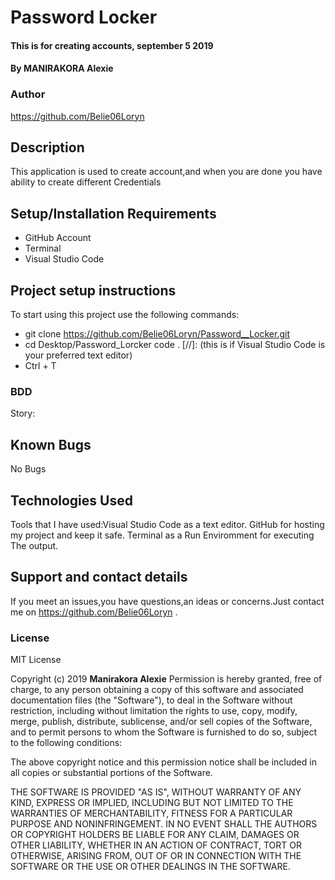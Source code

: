 # Password Locker
#### This is for creating accounts, september 5 2019
#### By MANIRAKORA Alexie
### Author
https://github.com/Belie06Loryn
## Description
This application is used to create account,and when you are done you have ability to create different Credentials 
## Setup/Installation Requirements
* GitHub Account
* Terminal
* Visual Studio Code 
## Project setup instructions
To start using this project use the following commands:

* git clone https://github.com/Belie06Loryn/Password__Locker.git
* cd Desktop/Password_Lorcker
code . [//]:  (this is if Visual Studio Code is your preferred text editor)
* Ctrl + T
### BDD
Story: 
## Known Bugs
No Bugs
## Technologies Used
Tools that I have used:Visual Studio Code as a text editor.
                       GitHub for hosting my project and keep it safe.
                       Terminal as a Run Enviromment for executing The output.
## Support and contact details
If you meet an issues,you have questions,an ideas or concerns.Just contact me on https://github.com/Belie06Loryn .
### License
MIT License

Copyright (c) 2019 **Manirakora Alexie**
Permission is hereby granted, free of charge, to any person obtaining a copy
of this software and associated documentation files (the "Software"), to deal
in the Software without restriction, including without limitation the rights
to use, copy, modify, merge, publish, distribute, sublicense, and/or sell
copies of the Software, and to permit persons to whom the Software is
furnished to do so, subject to the following conditions:

The above copyright notice and this permission notice shall be included in all
copies or substantial portions of the Software.

THE SOFTWARE IS PROVIDED "AS IS", WITHOUT WARRANTY OF ANY KIND, EXPRESS OR
IMPLIED, INCLUDING BUT NOT LIMITED TO THE WARRANTIES OF MERCHANTABILITY,
FITNESS FOR A PARTICULAR PURPOSE AND NONINFRINGEMENT. IN NO EVENT SHALL THE
AUTHORS OR COPYRIGHT HOLDERS BE LIABLE FOR ANY CLAIM, DAMAGES OR OTHER
LIABILITY, WHETHER IN AN ACTION OF CONTRACT, TORT OR OTHERWISE, ARISING FROM,
OUT OF OR IN CONNECTION WITH THE SOFTWARE OR THE USE OR OTHER DEALINGS IN THE
SOFTWARE.
